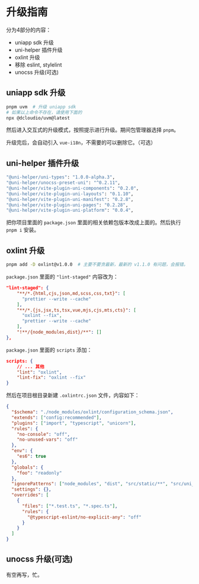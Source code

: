 # 升级指南

分为4部分的内容：

- uniapp sdk 升级
- uni-helper 插件升级
- oxlint 升级
- 移除 eslint, stylelint
- unocss 升级(可选)

## uniapp sdk 升级

```sh
pnpm uvm  # 升级 uniapp sdk
# 如果以上命令不存在，请使用下面的
npx @dcloudio/uvm@latest
```

然后进入交互式的升级模式，按照提示进行升级。期间包管理器选择 `pnpm`。

升级完后，会自动引入 `vue-i18n`，不需要的可以删除它。（可选）

## uni-helper 插件升级

```sh
"@uni-helper/uni-types": "1.0.0-alpha.3",
"@uni-helper/unocss-preset-uni": "^0.2.11",
"@uni-helper/vite-plugin-uni-components": "0.2.0",
"@uni-helper/vite-plugin-uni-layouts": "0.1.10",
"@uni-helper/vite-plugin-uni-manifest": "0.2.8",
"@uni-helper/vite-plugin-uni-pages": "0.2.28",
"@uni-helper/vite-plugin-uni-platform": "0.0.4",
```

把你项目里面的 `package.json` 里面的相关依赖包版本改成上面的。然后执行 `pnpm i` 安装。

## oxlint 升级

```sh
pnpm add -D oxlint@v1.0.0  # 主要不要贪最新，最新的 v1.1.0 有问题，会报错。
```

`package.json` 里面的 `"lint-staged"` 内容改为：

```json
"lint-staged": {
    "**/*.{html,cjs,json,md,scss,css,txt}": [
      "prettier --write --cache"
    ],
    "**/*.{js,jsx,ts,tsx,vue,mjs,cjs,mts,cts}": [
      "oxlint --fix",
      "prettier --write --cache"
    ],
    "!**/{node_modules,dist}/**": []
},
```

`package.json` 里面的 `scripts` 添加：

```json
scripts: {
    // ... 其他
    "lint": "oxlint",
    "lint-fix": "oxlint --fix"
}
```

然后在项目根目录新建 `.oxlintrc.json` 文件，内容如下：

```json
{
  "$schema": "./node_modules/oxlint/configuration_schema.json",
  "extends": ["config:recommended"],
  "plugins": ["import", "typescript", "unicorn"],
  "rules": {
    "no-console": "off",
    "no-unused-vars": "off"
  },
  "env": {
    "es6": true
  },
  "globals": {
    "foo": "readonly"
  },
  "ignorePatterns": ["node_modules", "dist", "src/static/**", "src/uni_modules/**"],
  "settings": {},
  "overrides": [
    {
      "files": ["*.test.ts", "*.spec.ts"],
      "rules": {
        "@typescript-eslint/no-explicit-any": "off"
      }
    }
  ]
}
```

## unocss 升级(可选)

有空再写，忙。
